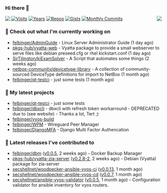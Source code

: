 ### Hi there 👋

<img align="left" src="https://github-readme-stats.vercel.app/api?username=felbinger&theme=dark">
<img align="right" src="https://github-readme-stats.vercel.app/api/top-langs/?username=felbinger&theme=dark">

[![Visits](https://badges.pufler.dev/visits/felbinger/felbinger?style=flat-square&color=black&logo=github)](https://github.com/felbinger)
[![Years](https://badges.pufler.dev/years/felbinger?style=flat-square&color=black&logo=github)](https://github.com/felbinger)
[![Repos](https://badges.pufler.dev/repos/felbinger?style=flat-square&color=black&logo=github)](https://github.com/felbinger?tab=repositories)
[![Gists](https://badges.pufler.dev/gists/felbinger?style=flat-square&color=black&logo=github)](https://gist.github.com/felbinger)
[![Monthly Commits](https://badges.pufler.dev/commits/monthly/felbinger?style=flat-square&color=black&logo=github)](https://github.com/felbinger)

### :construction_worker: Check out what I'm currently working on

- [felbinger/AdminGuide](https://github.com/felbinger/AdminGuide) - Linux Server Administrator Guide (1 day ago)
- [pkgs-hub/vyatta-web](https://github.com/pkgs-hub/vyatta-web) - Vyatta package to provide a small webserver to serve files like debian preseed.cfg or rhel kickstart.conf (1 day ago)
- [SirTilington/kiExamSolver](https://github.com/SirTilington/kiExamSolver) - A Script that automates some things (2 weeks ago)
- [netbox-community/devicetype-library](https://github.com/netbox-community/devicetype-library) - A collection of community-sourced DeviceType definitions for import to NetBox (1 month ago)
- [felbinger/qt-testci](https://github.com/felbinger/qt-testci) - just some tests (1 month ago)

### :seedling: My latest projects

- [felbinger/qt-testci](https://github.com/felbinger/qt-testci) - just some tests
- [felbinger/dbxcli](https://github.com/felbinger/dbxcli) - dbxcli with refresh token workarround - DEPRECATED due to (see website) - Thanks a lot, Tert ;)
- [felbinger/vyos-build](https://github.com/felbinger/vyos-build)
- [felbinger/WPM](https://github.com/felbinger/WPM) - Wireguard Peer Manager
- [felbinger/DjangoMFA](https://github.com/felbinger/DjangoMFA) - Django Multi Factor Authencation

### :telescope: Latest releases I've contributed to

- [felbinger/dbm](https://github.com/felbinger/dbm) ([v0.0.5](https://github.com/felbinger/dbm/releases/tag/v0.0.5), 2 weeks ago) - Docker Backup Manager
- [pkgs-hub/vyatta-zia-server](https://github.com/pkgs-hub/vyatta-zia-server) ([v0.2.8-2](https://github.com/pkgs-hub/vyatta-zia-server/releases/tag/v0.2.8-2), 2 weeks ago) - Debian (Vyatta) package for zia-server
- [secshellnet/woodpecker-ansible-vyos-ci](https://github.com/secshellnet/woodpecker-ansible-vyos-ci) ([v0.0.13](https://github.com/secshellnet/woodpecker-ansible-vyos-ci/releases/tag/v0.0.13), 1 month ago)
- [secshellnet/woodpecker-ansible-vyos-cd](https://github.com/secshellnet/woodpecker-ansible-vyos-cd) ([v0.0.7](https://github.com/secshellnet/woodpecker-ansible-vyos-cd/releases/tag/v0.0.7), 1 month ago)
- [secshellnet/ansible-vyos-validator](https://github.com/secshellnet/ansible-vyos-validator) ([v0.0.5](https://github.com/secshellnet/ansible-vyos-validator/releases/tag/v0.0.5), 1 month ago) - Configuration validator for ansible inventory for vyos routers.
